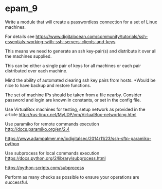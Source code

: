 # epam_9

Write a module that will create a passwordless connection for a set of Linux machines.

For details see https://www.digitalocean.com/community/tutorials/ssh-essentials-working-with-ssh-servers-clients-and-keys

This means we need to generate an ssh key-pair(s) and distribute it over all the machines supplied.

This can be either a single pair of keys for all machines or each pair distributed over each machine.

Mind the ability of automated clearing ssh key pairs from hosts. *Would be nice to have backup and restore functions.

The set of machine IPs should be taken from a file nearby. Consider password and login are known in constants, or set in the config file.

 

Use VirtualBox machines for testing, setup network as provided in the article http://rus-linux.net/MyLDP/vm/VirtualBox-networking.html

 

Use paramiko for remote commands execution http://docs.paramiko.org/en/2.4

https://www.adampalmer.me/iodigitalsec/2014/11/23/ssh-sftp-paramiko-python

 

Use subprocess for local commands execution https://docs.python.org/2/library/subprocess.html

https://python-scripts.com/subprocess

 

Perform as many checks as possible to ensure your operations are successful.

